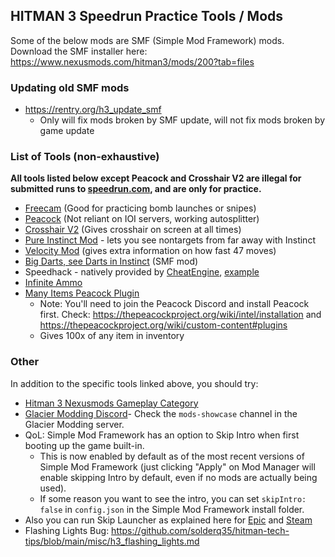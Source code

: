 ## HITMAN 3 Speedrun Practice Tools / Mods
Some of the below mods are SMF (Simple Mod Framework) mods. Download the SMF installer here: https://www.nexusmods.com/hitman3/mods/200?tab=files

### Updating old SMF mods
- https://rentry.org/h3_update_smf
	- Only will fix mods broken by SMF update, will not fix mods broken by game update

### List of Tools (non-exhaustive)
**All tools listed below except Peacock and Crosshair V2 are illegal for submitted runs to [speedrun.com](https://www.speedrun.com/hitman_3/), and are only for practice.**

- [Freecam](https://github.com/solderq35/hitman-tech-tips/blob/main/misc/hitman3ansel.md) (Good for practicing bomb launches or snipes)
- [Peacock](https://thepeacockproject.org/) (Not reliant on IOI servers, working autosplitter)
- [Crosshair V2](https://www.microsoft.com/en-is/p/crosshair-v2/9n1k9q56hvxr) (Gives crosshair on screen at all times)
- [Pure Instinct Mod](https://www.nexusmods.com/hitman3/mods/299) - lets you see nontargets from far away with Instinct
- [Velocity Mod](https://github.com/solderq35/hitman-tech-tips/blob/main/modding/h3_velocity_mod.md) (gives extra information on how fast 47 moves)
- [Big Darts, see Darts in Instinct](https://www.mediafire.com/file/p4e902qiisuis3w/BigDarts_%2528SMF2.0%2529.zip/file) (SMF mod)
- Speedhack - natively provided by [CheatEngine](https://www.cheatengine.org/), [example](https://i.imgur.com/CfBBfI9.jpeg)
- [Infinite Ammo](https://www.nexusmods.com/hitman3/mods/305?tab=description)
- [Many Items Peacock Plugin](https://discord.com/channels/826809653181808651/1070267340979187763/1070418378306617368)
	- Note: You'll need to join the Peacock Discord and install Peacock first. Check: https://thepeacockproject.org/wiki/intel/installation and https://thepeacockproject.org/wiki/custom-content#plugins
	- Gives 100x of any item in inventory

### Other
In addition to the specific tools linked above, you should try:
- [Hitman 3 Nexusmods Gameplay Category](https://www.nexusmods.com/hitman3/mods/categories/10/)
- [Glacier Modding Discord](https://discord.gg/6UDtuYhZP6)- Check the `mods-showcase` channel in the Glacier Modding server.
- QoL: Simple Mod Framework has an option to Skip Intro when first booting up the game built-in. 
  - This is now enabled by default as of the most recent versions of Simple Mod Framework (just clicking "Apply" on Mod Manager will enable skipping Intro by default, even if no mods are actually being used). 
  - If some reason you want to see the intro, you can set `skipIntro: false` in `config.json` in the Simple Mod Framework install folder.
- Also you can run Skip Launcher as explained here for [Epic](https://www.reddit.com/r/HiTMAN/comments/l1pfk4/comment/gk1uyim/?utm_source=share&utm_medium=web2x&context=3) and [Steam](https://steamlists.com/hitman-3-how-to-skip-launcher-and-intro-logo/)
- Flashing Lights Bug: https://github.com/solderq35/hitman-tech-tips/blob/main/misc/h3_flashing_lights.md
